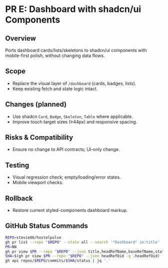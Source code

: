 # PR E: Dashboard with shadcn/ui Components

## Overview
Ports dashboard cards/lists/skeletons to shadcn/ui components with mobile-first polish, without changing data flows.

## Scope
- Replace the visual layer of `/dashboard` (cards, badges, lists).
- Keep existing fetch and state logic intact.

## Changes (planned)
- Use shadcn `Card`, `Badge`, `Skeleton`, `Table` where applicable.
- Improve touch target sizes (≥44px) and responsive spacing.

## Risks & Compatibility
- Ensure no change to API contracts; UI-only change.

## Testing
- Visual regression check; empty/loading/error states.
- Mobile viewport checks.

## Rollback
- Restore current styled-components dashboard markup.

## GitHub Status Commands
```bash
REPO=stevie86/hostelpulse
gh pr list --repo "$REPO" --state all --search '"Dashboard" in:title'
PR=NN
gh pr view $PR --repo "$REPO" --json title,headRefName,baseRefName,state,url,statusCheckRollup | jq '.'
SHA=$(gh pr view $PR --repo "$REPO" --json headRefOid -q .headRefOid)
gh api repos/$REPO/commits/$SHA/status | jq '.'
```

